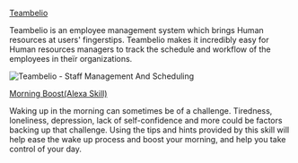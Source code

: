 
[Teambelio](https://www.teambelio.com "Staff Management and scheduling - shift basis") 

Teambelio is an employee management system which brings Human resources at users' fingerstips. Teambelio makes it incredibly easy for Human resources managers to track the schedule and workflow of the employees in theïr organizations.

![Teambelio - Staff Management And Scheduling]({{site.baseurl}}/teamelio_fronpage_img.PNG)



[Morning Boost(Alexa Skill)](https://www.amazon.com/Voicempathy-Morning-Boost/dp/B088GSQD9K/ref=sr_1_2?dchild=1&keywords=voicempathy&qid=1595930914&sr=8-2)

Waking up in the morning can sometimes be of a challenge. Tiredness, loneliness, depression, lack of self-confidence and more could be factors backing up that challenge. Using the tips and hints provided by this skill will help ease the wake up process and boost your morning, and help you take control of your day.
